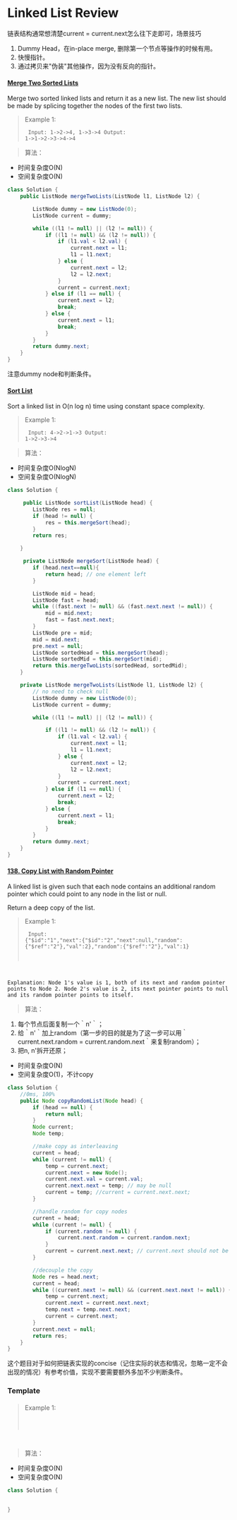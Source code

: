 # Linked List Review
链表结构通常想清楚current = current.next怎么往下走即可，场景技巧
1. Dummy Head，在in-place merge, 删除第一个节点等操作的时候有用。
2. 快慢指针。
3. 通过拷贝来"伪装"其他操作，因为没有反向的指针。


#### [Merge Two Sorted Lists](https://leetcode.com/problems/merge-two-sorted-lists/)
Merge two sorted linked lists and return it as a new list. The new list should be made by splicing together the nodes of the first two lists.

>Example 1:
<code><pre>
Input: 1->2->4, 1->3->4
Output: 1->1->2->3->4->4
</code></pre>

>算法：
+ 时间复杂度O(N)
+ 空间复杂度O(N)

```java
class Solution {
    public ListNode mergeTwoLists(ListNode l1, ListNode l2) {

        ListNode dummy = new ListNode(0);
        ListNode current = dummy;

        while ((l1 != null) || (l2 != null)) {
            if ((l1 != null) && (l2 != null)) {
                if (l1.val < l2.val) {
                    current.next = l1;
                    l1 = l1.next;
                } else {
                    current.next = l2;
                    l2 = l2.next;
                }
                current = current.next;
            } else if (l1 == null) {
                current.next = l2;
                break;
            } else {
                current.next = l1;
                break;
            }
        }
        return dummy.next;
    }
}
```
注意dummy node和判断条件。

#### [Sort List](https://leetcode.com/problems/sort-list/)
Sort a linked list in O(n log n) time using constant space complexity.

>Example 1:
<code><pre>
Input: 4->2->1->3
Output: 1->2->3->4
</code></pre>

>算法：
+ 时间复杂度O(NlogN)
+ 空间复杂度O(NlogN)

```java
class Solution {

     public ListNode sortList(ListNode head) {
        ListNode res = null;
        if (head != null) {
            res = this.mergeSort(head);
        }
        return res;

    }

     private ListNode mergeSort(ListNode head) {
        if (head.next==null){
            return head; // one element left
        }

        ListNode mid = head;
        ListNode fast = head;
        while ((fast.next != null) && (fast.next.next != null)) {
            mid = mid.next;
            fast = fast.next.next;
        }
        ListNode pre = mid;
        mid = mid.next;
        pre.next = null;
        ListNode sortedHead = this.mergeSort(head);
        ListNode sortedMid = this.mergeSort(mid);
        return this.mergeTwoLists(sortedHead, sortedMid);
    }

    private ListNode mergeTwoLists(ListNode l1, ListNode l2) {
        // no need to check null
        ListNode dummy = new ListNode(0);
        ListNode current = dummy;

        while ((l1 != null) || (l2 != null)) {

            if ((l1 != null) && (l2 != null)) {
                if (l1.val < l2.val) {
                    current.next = l1;
                    l1 = l1.next;
                } else {
                    current.next = l2;
                    l2 = l2.next;
                }
                current = current.next;
            } else if (l1 == null) {
                current.next = l2;
                break;
            } else {
                current.next = l1;
                break;
            }
        }
        return dummy.next;
    }
}
```
#### [138. Copy List with Random Pointer](https://leetcode.com/problems/copy-list-with-random-pointer/)
A linked list is given such that each node contains an additional random pointer which could point to any node in the list or null.

Return a deep copy of the list.

>Example 1:
<code><pre>
Input:
{"$id":"1","next":{"$id":"2","next":null,"random":{"$ref":"2"},"val":2},"random":{"$ref":"2"},"val":1}

Explanation:
Node 1's value is 1, both of its next and random pointer points to Node 2.
Node 2's value is 2, its next pointer points to null and its random pointer points to itself.
</code></pre>

>算法：
1. 每个节点后面复制一个｀n'｀；
2. 给｀n'｀加上random（第一步的目的就是为了这一步可以用｀current.next.random = current.random.next｀来复制random）；
3. 把n, n'拆开还原；

+ 时间复杂度O(N)
+ 空间复杂度O(1)，不计copy

```java
class Solution {
    //0ms, 100%
    public Node copyRandomList(Node head) {
        if (head == null) {
            return null;
        }
        Node current;
        Node temp;

        //make copy as interleaving
        current = head;
        while (current != null) {
            temp = current.next;
            current.next = new Node();
            current.next.val = current.val;
            current.next.next = temp; // may be null
            current = temp; //current = current.next.next;
        }

        //handle random for copy nodes
        current = head;
        while (current != null) {
            if (current.random != null) {
                current.next.random = current.random.next;
            }
            current = current.next.next; // current.next should not be null due to step 1.
        }

        //decouple the copy
        Node res = head.next;
        current = head;
        while ((current.next != null) && (current.next.next != null)) {
            temp = current.next;
            current.next = current.next.next;
            temp.next = temp.next.next;
            current = current.next;
        }
        current.next = null;
        return res;
    }
}
```
这个题目对于如何把链表实现的concise（记住实际的状态和情况，忽略一定不会出现的情况）有参考价值，实现不要需要额外多加不少判断条件。

### Template
#### []()


>Example 1:
<code><pre>

</code></pre>

>算法：
+ 时间复杂度O(N)
+ 空间复杂度O(N)

```java
class Solution {
    
   
}
```
